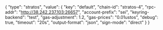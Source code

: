 {
  "type": "stratos",
  "value": {
    "key": "default",
    "chain-id": "stratos-4",
    "rpc-addr": "http://38.242.237.103:26657",
    "account-prefix": "sei",
    "keyring-backend": "test",
    "gas-adjustment": 1.2,
    "gas-prices": "0.01ustos",
    "debug": true,
    "timeout": "20s",
    "output-format": "json",
    "sign-mode": "direct"
  }
}


